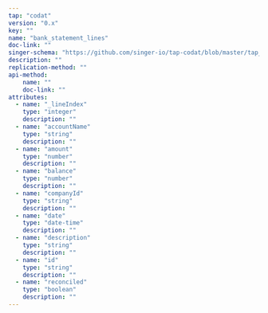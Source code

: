 ```yaml
---
tap: "codat"
version: "0.x"
key: ""
name: "bank_statement_lines"
doc-link: ""
singer-schema: "https://github.com/singer-io/tap-codat/blob/master/tap_codat/schemas/bank_statement_lines.json"
description: ""
replication-method: ""
api-method:
    name: ""
    doc-link: ""
attributes:
  - name: "_lineIndex"
    type: "integer"
    description: ""
  - name: "accountName"
    type: "string"
    description: ""
  - name: "amount"
    type: "number"
    description: ""
  - name: "balance"
    type: "number"
    description: ""
  - name: "companyId"
    type: "string"
    description: ""
  - name: "date"
    type: "date-time"
    description: ""
  - name: "description"
    type: "string"
    description: ""
  - name: "id"
    type: "string"
    description: ""
  - name: "reconciled"
    type: "boolean"
    description: ""
---
```

